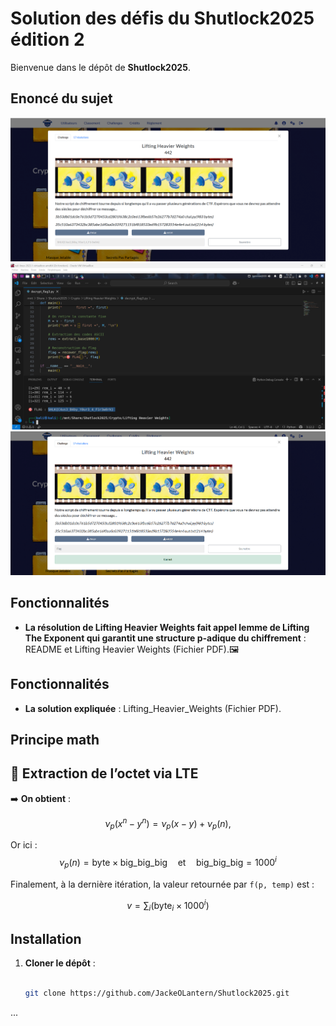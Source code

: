 # Solution des défis du Shutlock2025 édition 2

Bienvenue dans le dépôt de **Shutlock2025**.

## Enoncé du sujet
![image](assets/images/enonce.png)
![image](assets/images/execution.png)
![image](assets/images/solution.png)


## Fonctionnalités

- **La résolution de Lifting Heavier Weights fait appel lemme de Lifting The Exponent qui garantit une structure p-adique du chiffrement** : README et Lifting Heavier Weights (Fichier PDF).🖼️ 

## Fonctionnalités

- **La solution expliquée** : Lifting_Heavier_Weights (Fichier PDF).

## Principe math
## 🧮 Extraction de l’octet via LTE

 

➡️ **On obtient** :

$$
\nu_{p}(x^n - y^n) = \nu_{p}(x - y) + \nu_{p}(n),
$$

Or ici :
$$
\nu_{p}(n) = \text{byte} \times \text{big\_big\_big}
\quad\text{et}\quad
\text{big\_big\_big} = 1000^{i}
$$ 

Finalement, à la dernière itération, la valeur retournée par `f(p, temp)` est :

$$
v = \sum_{i} \bigl(\text{byte}_{i} \times 1000^{i}\bigr)
$$

## Installation

1. **Cloner le dépôt** :
   ```bash

   git clone https://github.com/JackeOLantern/Shutlock2025.git

...
